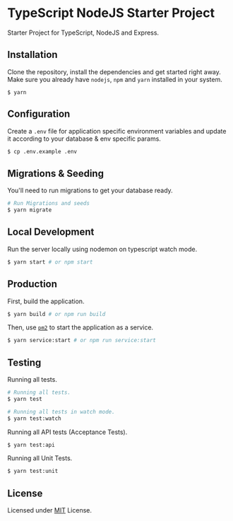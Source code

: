 # TypeScript NodeJS Starter Project

Starter Project for TypeScript, NodeJS and Express.

## Installation

Clone the repository, install the dependencies and get started right away. Make sure you already have `nodejs`, `npm` and `yarn` installed in your system.
```
$ yarn
```

## Configuration
Create a `.env` file for application specific environment variables and update it according to your database & env specific params.
```bash
$ cp .env.example .env
```

## Migrations & Seeding
You'll need to run migrations to get your database ready.
```bash
# Run Migrations and seeds
$ yarn migrate
```

## Local Development
Run the server locally using nodemon on typescript watch mode.
```bash
$ yarn start # or npm start
```

## Production
First, build the application.

```bash
$ yarn build # or npm run build
```

Then, use [`pm2`](https://github.com/Unitech/pm2) to start the application as a service.

```bash
$ yarn service:start # or npm run service:start
```
## Testing
Running all tests.
```bash
# Running all tests.
$ yarn test

# Running all tests in watch mode.
$ yarn test:watch
```

Running all API tests (Acceptance Tests).
```bash
$ yarn test:api
```

Running all Unit Tests.
```bash
$ yarn test:unit
```

## License
Licensed under [MIT](LICENSE) License.
